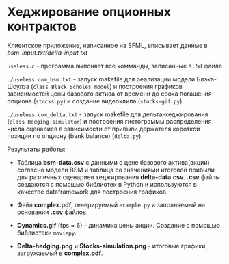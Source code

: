# Хеджирование опционных контрактов

Клиентское приложение, написанное на SFML, вписывает данные в *bsm-input.txt/delta-input.txt*

`useless.c` - программа выпоняет все комманды, записанные в *.txt* файле 

`./useless com_bsm.txt` - запуск makefile для реализации модели Блэка-Шоулза (`class Black_Scholes_model`) и построения графиков
зависимостей цены базового актива от времени до срока погашения опциона (`stocks.py`) и создание видеоклипа (`stocks-gif.py`).

`./useless com_delta.txt` - запуск makefile для дельта-хеджирования (`class Hedging-simulator`) и построения гистограммы распределения числа сценариев в зависимости от прибыли держателя короткой позиции по опциону (bank balance) (`delta.py`).

Результаты работы:

- Таблица **bsm-data.csv** с данными о цене базового актива(акции) согласно модели BSM и таблица со значениями итоговой прибыли для различных сценариев хеджирования **delta-data.csv**. **.csv** файлы создаются с помощью библиотек в Python и используются в качестве dataframework для построения графиков.

- Файл **complex.pdf**, генерируемый `example.py` и заполняемый на основании **.csv** файлов.

- **Dynamics.gif** (fps = 6) - динамика цены акции. Создание с помощью библиотеки `moviepy`.

- **Delta-hedging.png** и **Stocks-simulation.png** - итоговые графики, загружаемый в **complex.pdf**.
